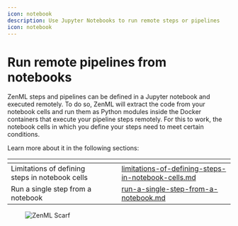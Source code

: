 ```yaml
---
icon: notebook
description: Use Jupyter Notebooks to run remote steps or pipelines
icon: notebook
---
```


# Run remote pipelines from notebooks

ZenML steps and pipelines can be defined in a Jupyter notebook and executed remotely. To do so, ZenML will extract the code from your notebook cells and run them as Python modules inside the Docker containers that execute your pipeline steps remotely. For this to work, the notebook cells in which you define your steps need to meet certain conditions.

Learn more about it in the following sections:

<table data-view="cards"><thead><tr><th></th><th></th><th></th><th data-hidden data-card-target data-type="content-ref"></th></tr></thead><tbody><tr><td>Limitations of defining steps in notebook cells</td><td></td><td></td><td><a href="limitations-of-defining-steps-in-notebook-cells.md">limitations-of-defining-steps-in-notebook-cells.md</a></td></tr><tr><td>Run a single step from a notebook</td><td></td><td></td><td><a href="run-a-single-step-from-a-notebook.md">run-a-single-step-from-a-notebook.md</a></td></tr></tbody></table>

<figure><img src="https://static.scarf.sh/a.png?x-pxid=f0b4f458-0a54-4fcd-aa95-d5ee424815bc" alt="ZenML Scarf"><figcaption></figcaption></figure>
